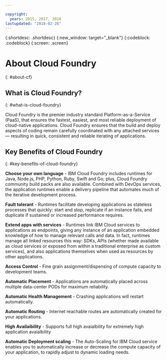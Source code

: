 ```yaml
---

copyright:
  years: 2015, 2017, 2018
lastupdated: "2018-02-26"
---
```


{:shortdesc: .shortdesc}
{:new_window: target="_blank"}
{:codeblock: .codeblock}
{:screen: .screen}

# About Cloud Foundry
{: #about-cf}


## What is Cloud Foundry?
{: #what-is-cloud-foundry}


Cloud Foundry is the premier industry standard Platform-as-a-Service (PaaS), that ensures the fastest, easiest, and most reliable deployment of cloud-native applications. Cloud Foundry ensures that the build and deploy aspects of coding remain carefully coordinated with any attached services — resulting in quick, consistent and reliable iterating of applications.


## Key Benefits of Cloud Foundry
{: #key-benefits-of-cloud-foundry}

**Choose your own language** - IBM Cloud Foundry includes runtimes for Java, Node.js, PHP, Python, Ruby, Swift and Go; plus, Cloud Foundry community build packs are also available. Combined with DevOps services, the application runtimes enable a delivery pipeline that automates much of the iterative development process.

**Fault tolerant** - Runtimes facilitate developing applications as stateless processes that quickly: start and stop, replicate if an instance fails, and duplicate if sustained or increased performance requires.

**Extend apps with services** - Runtimes link IBM Cloud services to applications as endpoints, giving any instance of an application embedded knowledge of how to manage relevant calls and data. In fact, runtimes manage all linked resources this way: SDKs, APIs (whether made available as cloud services or exposed from within a traditional enterprise as custom services), and also applications themselves when used as resources by other applications.

**Access Control** - Fine grain assignment/dispensing of compute capacity to development teams.

**Automatic Placement** - Applications are automatically placed across multiple data-center PODs for maximum reliability.

**Automatic Health Management** - Crashing applications will restart automatically.

**Automatic Routing** - Internet reachable routes are automatically created for your applications.

**High Availaibility** - Supports full high avaialbility for extremely high application avaialbility

**Automatic Deployment scaling** - The Auto-Scaling for IBM Cloud service enables you to automatically increase or decrease the compute capacity of your application, to rapidly adjust to dynamic loading needs.
